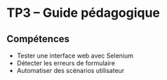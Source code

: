 # TP3 – Guide pédagogique

## Compétences
- Tester une interface web avec Selenium
- Détecter les erreurs de formulaire
- Automatiser des scénarios utilisateur
